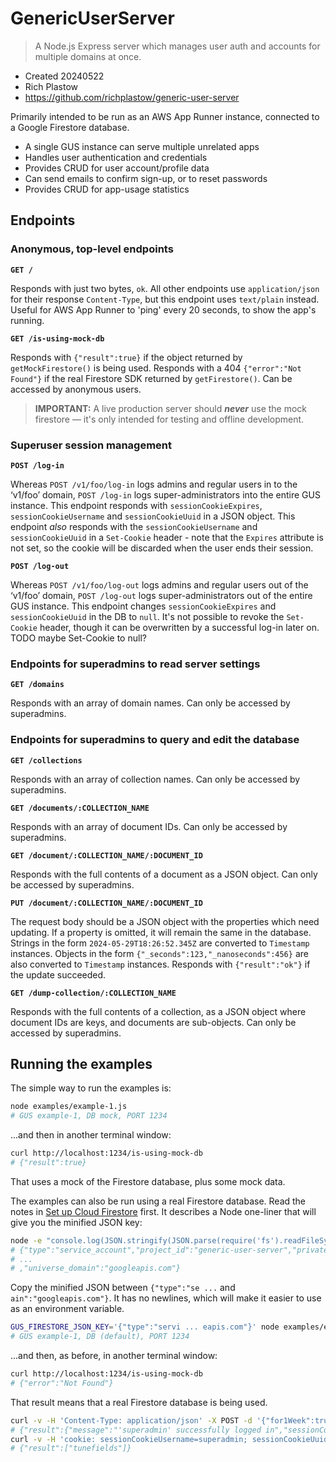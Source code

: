 # GenericUserServer

> A Node.js Express server which manages user auth and accounts for multiple domains at once.

- Created 20240522
- Rich Plastow
- <https://github.com/richplastow/generic-user-server>

Primarily intended to be run as an AWS App Runner instance, connected to
a Google Firestore database.

- A single GUS instance can serve multiple unrelated apps
- Handles user authentication and credentials
- Provides CRUD for user account/profile data
- Can send emails to confirm sign-up, or to reset passwords
- Provides CRUD for app-usage statistics

## Endpoints

### Anonymous, top-level endpoints

__`GET /`__

Responds with just two bytes, `ok`. All other endpoints use `application/json`
for their response `Content-Type`, but this endpoint uses `text/plain` instead.
Useful for AWS App Runner to 'ping' every 20 seconds, to show the app's running.

__`GET /is-using-mock-db`__

Responds with `{"result":true}` if the object returned by `getMockFirestore()`
is being used. Responds with a 404 `{"error":"Not Found"}` if the real Firestore
SDK returned by `getFirestore()`. Can be accessed by anonymous users.

> __IMPORTANT:__ A live production server should __*never*__ use the mock
> firestore — it's only intended for testing and offline development.

### Superuser session management

__`POST /log-in`__

Whereas `POST /v1/foo/log-in` logs admins and regular users in to the ‘v1/foo’
domain, `POST /log-in` logs super-administrators into the entire GUS instance.
This endpoint responds with `sessionCookieExpires`, `sessionCookieUsername` and
`sessionCookieUuid` in a JSON object. This endpoint _also_ responds with the
`sessionCookieUsername` and `sessionCookieUuid` in a `Set-Cookie` header - note
that the `Expires` attribute is not set, so the cookie will be discarded when
the user ends their session.

__`POST /log-out`__

Whereas `POST /v1/foo/log-out` logs admins and regular users out of the ‘v1/foo’
domain, `POST /log-out` logs super-administrators out of the entire GUS instance.
This endpoint changes `sessionCookieExpires` and `sessionCookieUuid` in the DB
to `null`. It's not possible to revoke the `Set-Cookie` header, though it can be
overwritten by a successful log-in later on. TODO maybe Set-Cookie to null?

### Endpoints for superadmins to read server settings

__`GET /domains`__

Responds with an array of domain names. Can only be accessed by superadmins.

### Endpoints for superadmins to query and edit the database

__`GET /collections`__

Responds with an array of collection names. Can only be accessed by superadmins.

__`GET /documents/:COLLECTION_NAME`__

Responds with an array of document IDs. Can only be accessed by superadmins.

__`GET /document/:COLLECTION_NAME/:DOCUMENT_ID`__

Responds with the full contents of a document as a JSON object. Can only be
accessed by superadmins.

__`PUT /document/:COLLECTION_NAME/:DOCUMENT_ID`__

The request body should be a JSON object with the properties which need updating.
If a property is omitted, it will remain the same in the database. Strings in
the form `2024-05-29T18:26:52.345Z` are converted to `Timestamp` instances.
Objects in the form `{"_seconds":123,"_nanoseconds":456}` are also converted to
`Timestamp` instances. Responds with `{"result":"ok"}` if the update succeeded.

__`GET /dump-collection/:COLLECTION_NAME`__

Responds with the full contents of a collection, as a JSON object where document
IDs are keys, and documents are sub-objects. Can only be accessed by superadmins.

## Running the examples

The simple way to run the examples is:

```bash
node examples/example-1.js
# GUS example-1, DB mock, PORT 1234
```

...and then in another terminal window:

```bash
curl http://localhost:1234/is-using-mock-db
# {"result":true}
```

That uses a mock of the Firestore database, plus some mock data.

The examples can also be run using a real Firestore database. Read the notes in
[Set up Cloud Firestore](./notes/03-set-up-cloud-firestore.md) first. It
describes a Node one-liner that will give you the minified JSON key:

```bash
node -e "console.log(JSON.stringify(JSON.parse(require('fs').readFileSync('generic-user-server-abcdef123456.json')+'')))"
# {"type":"service_account","project_id":"generic-user-server","private_key_id":
# ...
# ,"universe_domain":"googleapis.com"}
```

Copy the minified JSON between `{"type":"se ...` and `ain":"googleapis.com"}`.
It has no newlines, which will make it easier to use as an environment variable.

```bash
GUS_FIRESTORE_JSON_KEY='{"type":"servi ... eapis.com"}' node examples/example-1.js
# GUS example-1, DB (default), PORT 1234
```

...and then, as before, in another terminal window:

```bash
curl http://localhost:1234/is-using-mock-db
# {"error":"Not Found"}
```

That result means that a real Firestore database is being used.

```bash
curl -v -H 'Content-Type: application/json' -X POST -d '{"for1Week":true,"password":"my_pass","username":"superadmin"}' http://localhost:1234/log-in
# {"result":{"message":"'superadmin' successfully logged in","sessionCookieExpires":"2024-06-05T16:26:52.345Z","sessionCookieUsername":"superadmin","sessionCookieUuid":"de83dda3-afe7-48b8-8a27-251f2277d6db"}}
curl -v -H 'cookie: sessionCookieUsername=superadmin; sessionCookieUuid=de83dda3-afe7-48b8-8a27-251f2277d6db' http://localhost:1234/domains
# {"result":["tunefields"]}
```
